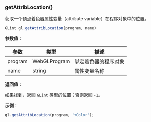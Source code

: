 ### getAttribLocation()

获取一个顶点着色器属性变量（attribute variable）在程序对象中的位置。

```js
GLint gl.getAttribLocation(program, name)
```

**参数值**：

|参数|类型|描述|
|-|-|-|
|program|WebGLProgram|绑定着色器的程序对象|
|name|string|属性变量名称|

**返回值**：

如果找到，返回 `GLint` 类型的位置；否则返回 `-1`。

**示例**：

```js
gl.getAttribLocation(program, 'vColor');
```
